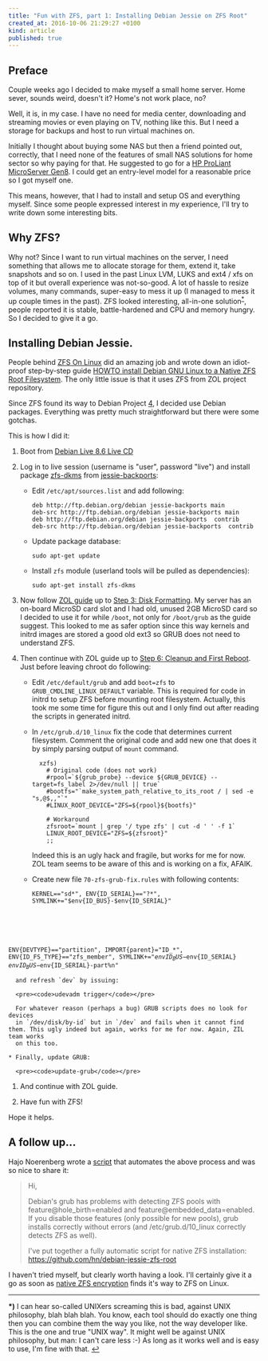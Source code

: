 ```yaml
---
title: "Fun with ZFS, part 1: Installing Debian Jessie on ZFS Root"
created_at: 2016-10-06 21:29:27 +0100
kind: article
published: true
---
```


## Preface 

Couple weeks ago I decided to make myself a small home server. Home sever, 
sounds weird, doesn't it? Home's not work place, no? 

Well, it is, in my case. I have no need for media center, downloading and 
streaming movies or even playing on TV, nothing like this. But I need a  storage
 for backups and host to run virtual machines on. 

<!-- more -->

Initially I thought about buying some NAS but then a friend pointed out, 
correctly, that I need none of the features of small NAS solutions for home
sector so why paying for that. He suggested to go for a 
[HP ProLiant MicroServer Gen8][1]. I could get an entry-level model for a reasonable price so I got
myself one. 

This means, however, that I had to install and setup OS and everything myself.
Since some people expressed interest in my experience, I'll try to write down
some interesting bits. 

## Why ZFS? 

Why not? Since I want to run virtual machines on the server, I need something
that allows me to allocate storage for them, extend it, take snapshots and so
on. I used in the past Linux LVM, LUKS and ext4 / xfs on top of it but overall
experience was not-so-good. A lot of hassle to resize volumes, many commands,
super-easy to mess it up (I managed to mess it up couple times in the past). 
ZFS looked interesting, all-in-one solution<sup id="a1">[*](#f1)</sup>, people 
reported it is stable, battle-hardened and CPU and memory hungry. So I decided 
to give it a go. 

## Installing Debian Jessie.

People behind [ZFS On Linux][2] did an amazing job and wrote down an 
idiot-proof step-by-step guide 
[HOWTO install Debian GNU Linux to a Native ZFS Root Filesystem][3]. 
The only little issue is that it uses ZFS from ZOL project repository. 

Since ZFS found its way to Debian Project [4], I decided use Debian packages. 
Everything was pretty much straightforward but there were some gotchas. 

This is how I did it: 

 1. Boot from [Debian Live 8.6 Live CD][6]
 2. Log in to live session (username is "user", password "live") and
    install package [zfs-dkms][4] from [jessie-backports][7]:

    * Edit `/etc/apt/sources.list` and add following:
      
      <pre><code>deb http://ftp.debian.org/debian jessie-backports main
      deb-src http://ftp.debian.org/debian jessie-backports main
      deb http://ftp.debian.org/debian jessie-backports  contrib
      deb-src http://ftp.debian.org/debian jessie-backports  contrib</code></pre>

    * Update package database:

      <pre><code>sudo apt-get update</code></pre>

    * Install `zfs` module (userland tools will be pulled as dependencies):

      <pre><code>sudo apt-get install zfs-dkms</code></pre>   

 1. Now follow [ZOL guide][3] up to [Step 3: Disk Formatting][8]. My server
    has an on-board MicroSD card slot and I had old, unused 2GB MicroSD card
    so I decided to use it for while `/boot`, not only for `/boot/grub` as the guide suggest. This looked to me as safer option since this way kernels and
    initrd images are stored a good old ext3 so GRUB does not need to 
    understand ZFS.                     
 1. Then continue with ZOL guide up to [Step 6: Cleanup and First Reboot][5]. 
    Just before leaving chroot do following:

    * Edit `/etc/default/grub` and add `boot=zfs` to 
      `GRUB_CMDLINE_LINUX_DEFAULT` variable. This is required
      for code in initrd to setup ZFS before mounting root
      filesystem. Actually, this took me some time for figure this
      out and I only find out after reading the scripts in generated 
      initrd. 

    * In `/etc/grub.d/10_linux` fix the code that determines current 
      filesystem. Comment the original code and add new one that does it by
      simply parsing output of `mount` command. 

      <pre><code>  xzfs)
          # Original code (does not work)
          #rpool=`${grub_probe} --device ${GRUB_DEVICE} --target=fs_label 2&gt;/dev/null || true`
          #bootfs="`make_system_path_relative_to_its_root / | sed -e "s,@$,,"`"
          #LINUX_ROOT_DEVICE="ZFS=${rpool}${bootfs}"

          # Workaround          
          zfsroot=`mount | grep '/ type zfs' | cut -d ' ' -f 1`
          LINUX_ROOT_DEVICE="ZFS=${zfsroot}"
          ;;</code></pre>

      Indeed this is an ugly hack and fragile, but works for me for now. ZOL
      team seems to be aware of this and is working on a fix, AFAIK. 
    
    * Create new file `70-zfs-grub-fix.rules` with following contents: 

      <pre><code>KERNEL=="sd*", ENV{ID_SERIAL}=="?*", SYMLINK+="$env{ID_BUS}-$env{ID_SERIAL}"
ENV{DEVTYPE}=="partition", IMPORT{parent}="ID_*", ENV{ID_FS_TYPE}=="zfs_member", SYMLINK+="$env{ID_BUS}-$env{ID_SERIAL} $env{ID_BUS}-$env{ID_SERIAL}-part%n"</code></pre>

      and refresh `dev` by issuing:

      <pre><code>udevadm trigger</code></pre>

      For whatever reason (perhaps a bug) GRUB scripts does no look for devices
      in `/dev/disk/by-id` but in `/dev` and fails when it cannot find them. This ugly indeed but again, works for me for now. Again, ZIL team works
      on this too. 

    * Finally, update GRUB: 

      <pre><code>update-grub</code></pre>

  1. And continue with ZOL guide. 

  1. Have fun with ZFS! 

Hope it helps.

## A follow up...

Hajo Noerenberg wrote a [script][9] that automates the above process and was so nice
to share it: 

> Hi, 
>
> Debian's grub has problems with detecting ZFS pools with
> feature@hole_birth=enabled and feature@embedded_data=enabled. If you
> disable those features (only possible for new pools), grub installs
> correctly without errors (and /etc/grub.d/10_linux correctly detects
> ZFS
> as well).
>
> I've put together a fully automatic script for native ZFS
> installation: https://github.com/hn/debian-jessie-zfs-root 

I haven't tried myself, but clearly worth having a look. I'll certainly give
it a go as soon as [native ZFS encryption][10] finds it's way to ZFS on Linux.

---

<b id="f1">*)</b>
I can hear so-called UNIXers screaming this is bad, against UNIX 
philosophy, blah blah blah. You know, each tool should do exactly one 
thing then you can combine them the way you like, not the way developer 
like. This is the one and true "UNIX way". It might well be against 
UNIX philosophy, but man: I can't care less :-) As long as it works well
and is easy to use, I'm fine with that. 
[↩](#a1)



[1]: https://www.hpe.com/us/en/product-catalog/servers/proliant-servers/pip.hpe-proliant-microserver-gen8-server.5379860.html#
[2]: http://zfsonlinux.org/
[3]: https://github.com/zfsonlinux/zfs/wiki/HOWTO-install-Debian-GNU-Linux-to-a-Native-ZFS-Root-Filesystem
[4]: https://packages.debian.org/jessie-backports/zfs-dkms
[5]: https://github.com/zfsonlinux/zfs/wiki/HOWTO-install-Debian-GNU-Linux-to-a-Native-ZFS-Root-Filesystem#step-6--cleanup-and-first-reboot
[6]: http://cdimage.debian.org/debian-cd/current-live/amd64/bt-hybrid/debian-live-8.6.0-amd64-standard.iso.torrent
[7]: https://backports.debian.org/Instructions/
[8]: https://github.com/zfsonlinux/zfs/wiki/HOWTO-install-Debian-GNU-Linux-to-a-Native-ZFS-Root-Filesystem#step-3-disk-formatting
[9]: https://github.com/hn/debian-jessie-zfs-root
[10]: https://github.com/zfsonlinux/zfs/pull/4329